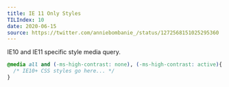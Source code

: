 ```yaml
---
title: IE 11 Only Styles
TILIndex: 10
date: 2020-06-15
source: https://twitter.com/anniebombanie_/status/1272568151025295360
---
```


IE10 and IE11 specific style media query.

```css
@media all and (-ms-high-contrast: none), (-ms-high-contrast: active){
  /* IE10+ CSS styles go here... */
}
```
